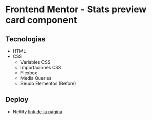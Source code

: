 # Frontend Mentor - Stats preview card component

## Tecnologias

- HTML
- CSS
  - Variables CSS
  - Importaciones CSS
  - Flexbox
  - Media Queries
  - Seudo Elementos (Before)

## Deploy

- Netlify [link de la página](https://adoring-jones-0c1b99.netlify.app)